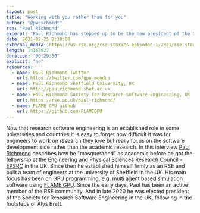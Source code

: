 ```yaml
---
layout: post
title: "Working with you rather than for you"
author: "@pweschmidt"
rse: "Paul Richmond"
excerpt: "Paul Richmond has stepped up to be the new president of the Society for Research Software Engineering in the UK. After years of masquerading as researcher he was finally able to move into a role as RSE. Oh, and watch out for what's hidden in his garden."
date: 2021-02-25 8:30:00
external_media: https://us-rse.org/rse-stories-episodes-1/2021/rse-stories-paul-richmond-episode-53.mp3
length: 14163927
duration: "00:29:30"
explicit: "no"
resources:
  - name: Paul Richmond Twitter
    url: https://twitter.com/gpu_mondus 
  - name: Paul Richmond Sheffield University, UK
    url: http://paulrichmond.shef.ac.uk
  - name: Paul Richmond Society for Research Software Engineering, UK
    url: https://rse.ac.uk/paul-richmond/ 
  - name: FLAME GPU github
    url: https://github.com/FLAMEGPU 
--- 
```


Now that research software engineering is an established role in some universities and countries it is easy to forget how difficult it was for engineers to work on research they love but really focus on the software development side rather than the academic research. In this interview [Paul Richmond](http://paulrichmond.shef.ac.uk) describes how he "masqueraded" as academic before he got the fellowship at the [Engineering and Physical Sciences Research Council - EPSRC](https://epsrc.ukri.org) in the UK. Since then he established himself firmly as an RSE and built a team of engineers at the university of Sheffield in the UK. 
His main focus has been on GPU programming, e.g. multi agent based simulation software using [FLAME GPU](https://github.com/FLAMEGPU).
Since the early days, Paul has been an active member of the RSE community. And in late 2020 he was elected president of the Society for Research Software Engineering in the UK, following in the footsteps of Alys Brett. 

